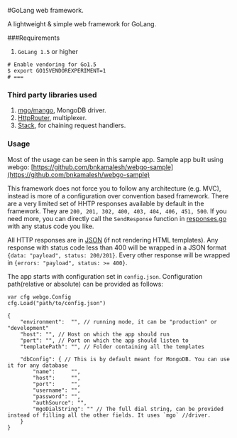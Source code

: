 #GoLang web framework.

A lightweight & simple web framework for GoLang.

###Requirements

1. `GoLang 1.5` or higher

``` 
# Enable vendoring for Go1.5
$ export GO15VENDOREXPERIMENT=1
# ===
```

### Third party libraries used

1. [mgo/mango](http://gopkg.in/mgo.v2), MongoDB driver.
2. [HttpRouter](github.com/julienschmidt/httprouter), multiplexer.
3. [Stack](https://github.com/alexedwards/stack), for chaining request handlers.


### Usage
Most of the usage can be seen in this sample app.
Sample app built using webgo: [https://github.com/bnkamalesh/webgo-sample](https://github.com/bnkamalesh/webgo-sample)

This framework does not force you to follow any architecture (e.g. MVC), instead is more of a configuration over convention based framework. There are a very limited set of HHTP responses available by default in the framework. They are
`200, 201, 302, 400, 403, 404, 406, 451, 500`. If you need more, you can directly call the `SendResponse` function in [responses.go](https://github.com/bnkamalesh/webgo/blob/master/responses.go) with any status code you like.

All HTTP responses are in [JSON](https://en.wikipedia.org/wiki/JSON) (if not rendering HTML templates). Any response with status code less than 400 will be wrapped in a JSON format `{data: "payload", status: 200/201}`. Every other response will be wrapped in `{errors: "payload", status: >= 400}`.

The app starts with configuration set in `config.json`. Configuration path(relative or absolute) can be provided as follows:

```
var cfg webgo.Config
cfg.Load("path/to/config.json")
```

```
{
	"environment":  "", // running mode, it can be "production" or "development"
	"host": "", // Host on which the app should run
	"port": "", // Port on which the app should listen to
	"templatePath": "", // Folder containing all the templates

	"dbConfig": { // This is by default meant for MongoDB. You can use it for any database
		"name":     "",
		"host":     "",
		"port":     "",
		"username": "",
		"password": "",
		"authSource": "",
		"mgoDialString": "" // The full dial string, can be provided instead of filling all the other fields. It uses `mgo` //driver.
	}
}
```
